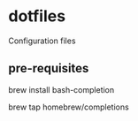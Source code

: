 # dotfiles
Configuration files

## pre-requisites
brew install bash-completion

brew tap homebrew/completions


